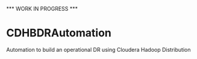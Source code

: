 *** WORK IN PROGRESS ***

# CDHBDRAutomation
Automation to build an operational DR using Cloudera Hadoop Distribution
